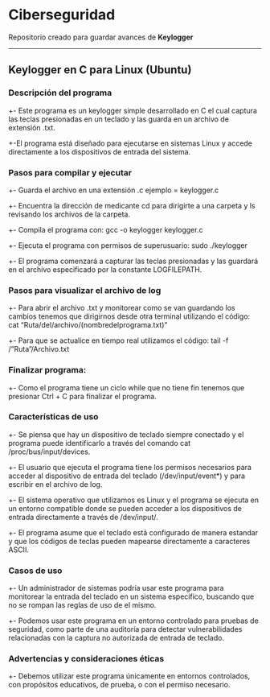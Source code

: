 # Ciberseguridad
Repositorio creado para guardar avances de **Keylogger**

******************************************************************************************************************************************************************************************************************************
## Keylogger en C para Linux (Ubuntu)


### **Descripción del programa**


+- Este programa es un keylogger simple desarrollado en C el cual captura las teclas presionadas en un teclado y las guarda en un archivo de extensión .txt. 

+-El programa está diseñado para ejecutarse en sistemas Linux y accede directamente a los dispositivos de entrada del sistema.

    
### **Pasos para compilar y ejecutar**


+- Guarda el archivo en una extensión .c ejemplo = keylogger.c

+- Encuentra la dirección de medicante cd para dirigirte a una carpeta y ls revisando los archivos de la carpeta.

+- Compila el programa con: gcc -o keylogger keylogger.c

+- Ejecuta el programa con permisos de superusuario: sudo ./keylogger

+- El programa comenzará a capturar las teclas presionadas y las guardará en el archivo especificado por la constante LOGFILEPATH.


### **Pasos para visualizar el archivo de log** 

+- Para abrir el archivo .txt y monitorear como se van guardando los cambios tenemos que dirigirnos desde otra terminal utilizando el código: cat “Ruta/del/archivo/(nombredelprograma.txt)”

+- Para que se actualice en tiempo real utilizamos el código: tail -f /”Ruta”/Archivo.txt

      
### **Finalizar programa:**

+- Como el programa tiene un ciclo while que no tiene fin tenemos que presionar Ctrl + C para finalizar el programa.

    
### **Características de uso** 

+- Se piensa que hay un dispositivo de teclado siempre conectado y el programa puede identificarlo a través del comando cat /proc/bus/input/devices.

+- El usuario que ejecuta el programa tiene los permisos necesarios para acceder al dispositivo de entrada del teclado (/dev/input/event*) y para escribir en el archivo de log.

+- El sistema operativo que utilizamos es Linux y el programa se ejecuta en un entorno compatible donde se pueden acceder a los dispositivos de entrada directamente a través de /dev/input/.

+- El programa asume que el teclado está configurado de manera estandar y que los códigos de teclas pueden mapearse directamente a caracteres ASCII.


### **Casos de uso**

+- Un administrador de sistemas podría usar este programa para monitorear la entrada del teclado en un sistema específico, buscando que no se rompan las reglas de uso de el mismo.

+- Podemos usar este programa en un entorno controlado para pruebas de seguridad, como parte de una auditoría para detectar vulnerabilidades relacionadas con la captura no autorizada de entrada de teclado.


### **Advertencias y consideraciones éticas**

+- Debemos utilizar este programa únicamente en entornos controlados, con propósitos educativos, de prueba, o con el permiso necesario.
